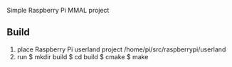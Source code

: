 Simple Raspberry Pi MMAL project

Build
-----
1. place  Raspberry Pi userland project /home/pi/src/raspberrypi/userland
2. run
    $ mkdir build
    $ cd build
    $ cmake
    $ make 